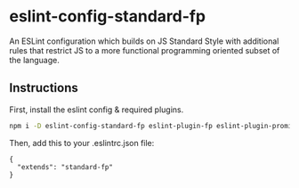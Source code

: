 # eslint-config-standard-fp

An ESLint configuration which builds on JS Standard Style with
additional rules that restrict JS to a more functional programming oriented
subset of the language.

## Instructions

First, install the eslint config & required plugins.

```bash
npm i -D eslint-config-standard-fp eslint-plugin-fp eslint-plugin-promise eslint-plugin-standard
```

Then, add this to your .eslintrc.json file:

```
{
  "extends": "standard-fp"
}
```
